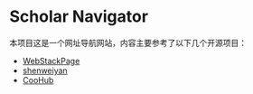 Scholar Navigator
===

本项目这是一个网址导航网站，内容主要参考了以下几个开源项目：

- [WebStackPage](https://github.com/WebStackPage/WebStackPage.github.io)
- [shenweiyan](https://github.com/shenweiyan/WebStack-Hugo?tab=readme-ov-file)
- [CooHub](https://coohub.xyz/)